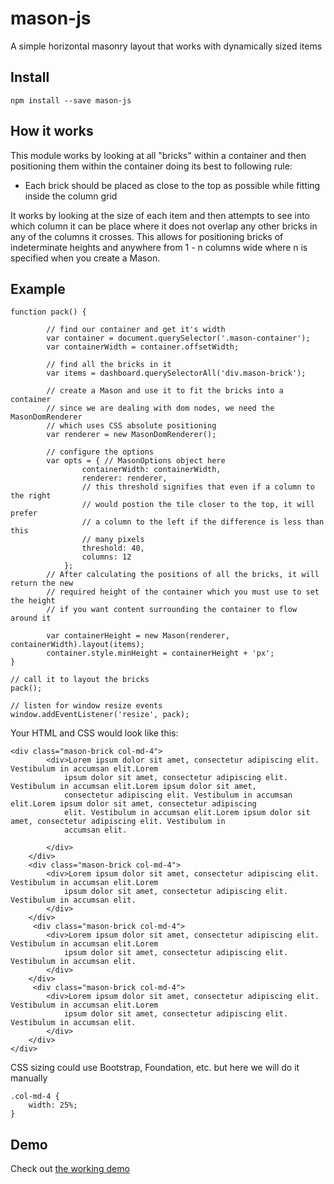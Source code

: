 
# mason-js
A simple horizontal masonry layout that works with dynamically sized items

## Install

```
npm install --save mason-js
``` 

## How it works
This module works by looking at all "bricks" within a container and then positioning them within the container doing its best to following rule:

- Each brick should be placed as close to the top as possible while fitting inside the column grid

It works by looking at the size of each item and then attempts to see into which column it can be place where it does not overlap any
other bricks in any of the columns it crosses. This allows for positioning bricks of indeterminate heights and anywhere from 1 - n columns wide where n is specified when you create a Mason.

## Example
````
function pack() {

        // find our container and get it's width
        var container = document.querySelector('.mason-container');
        var containerWidth = container.offsetWidth;
        
        // find all the bricks in it
        var items = dashboard.querySelectorAll('div.mason-brick');

        // create a Mason and use it to fit the bricks into a container
        // since we are dealing with dom nodes, we need the MasonDomRenderer
        // which uses CSS absolute positioning
        var renderer = new MasonDomRenderer();
        
        // configure the options
        var opts = { // MasonOptions object here
                containerWidth: containerWidth,
                renderer: renderer,
                // this threshold signifies that even if a column to the right
                // would postion the tile closer to the top, it will prefer
                // a column to the left if the difference is less than this
                // many pixels
                threshold: 40, 
                columns: 12
            };
        // After calculating the positions of all the bricks, it will return the new
        // required height of the container which you must use to set the height
        // if you want content surrounding the container to flow around it
         
        var containerHeight = new Mason(renderer, containerWidth).layout(items);
        container.style.minHeight = containerHeight + 'px';
}

// call it to layout the bricks
pack();

// listen for window resize events
window.addEventListener('resize', pack);
````

Your HTML and CSS would look like this:

````
<div class="mason-brick col-md-4">
        <div>Lorem ipsum dolor sit amet, consectetur adipiscing elit. Vestibulum in accumsan elit.Lorem
            ipsum dolor sit amet, consectetur adipiscing elit. Vestibulum in accumsan elit.Lorem ipsum dolor sit amet,
            consectetur adipiscing elit. Vestibulum in accumsan elit.Lorem ipsum dolor sit amet, consectetur adipiscing
            elit. Vestibulum in accumsan elit.Lorem ipsum dolor sit amet, consectetur adipiscing elit. Vestibulum in
            accumsan elit.

        </div>
    </div>
    <div class="mason-brick col-md-4">
        <div>Lorem ipsum dolor sit amet, consectetur adipiscing elit. Vestibulum in accumsan elit.Lorem
            ipsum dolor sit amet, consectetur adipiscing elit. Vestibulum in accumsan elit.
        </div>
    </div>
     <div class="mason-brick col-md-4">
        <div>Lorem ipsum dolor sit amet, consectetur adipiscing elit. Vestibulum in accumsan elit.Lorem
            ipsum dolor sit amet, consectetur adipiscing elit. Vestibulum in accumsan elit.
        </div>
    </div>
     <div class="mason-brick col-md-4">
        <div>Lorem ipsum dolor sit amet, consectetur adipiscing elit. Vestibulum in accumsan elit.Lorem
            ipsum dolor sit amet, consectetur adipiscing elit. Vestibulum in accumsan elit.
        </div>
    </div>
</div>
````

CSS sizing could use Bootstrap, Foundation, etc. but here we will do it manually

````
.col-md-4 {
    width: 25%;
}
````

## Demo
Check out [the working demo](http://mcgraphix.github.io/mason/demo/index.html)
